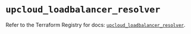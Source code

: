 # `upcloud_loadbalancer_resolver`

Refer to the Terraform Registry for docs: [`upcloud_loadbalancer_resolver`](https://registry.terraform.io/providers/upcloudltd/upcloud/5.27.0/docs/resources/loadbalancer_resolver).
